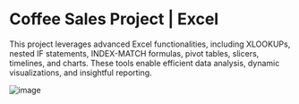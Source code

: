 # Coffee Sales Project | Excel

This project leverages advanced Excel functionalities, including XLOOKUPs, nested IF statements, INDEX-MATCH formulas, pivot tables, slicers, timelines, and charts. These tools enable efficient data analysis, dynamic visualizations, and insightful reporting.

![image](https://github.com/user-attachments/assets/da98dd0c-bc0f-48a9-bcd8-d49d9638009d)
